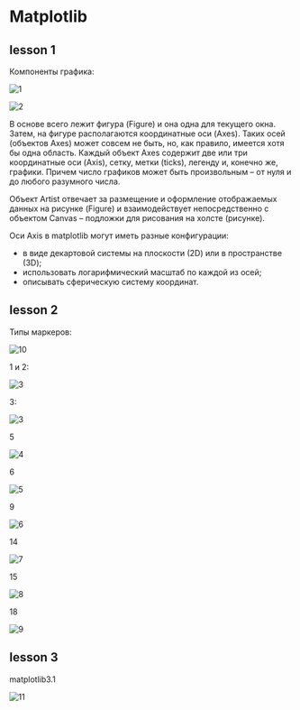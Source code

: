 # Matplotlib

## lesson 1

Компоненты графика:

![1](https://sun9-east.userapi.com/sun9-35/s/v1/ig2/R3NOpuetnNcBDIswgPuCoqT5iqWKxdel8FJsiktRoXGc-6SRDUjMDxbia3SbybPM6TR4YkB4gYbSVCB9XjItUs48.jpg?size=638x377&quality=96&type=album)

![2](https://sun9-west.userapi.com/sun9-13/s/v1/ig2/lqVmM2Mg_8TEHwlEPMAySM0gWR0CTp9vV2thegCCBdh-gu7fDmMIWDXQebcelnFvqY6wLyFGZcMXxIZl7qFNxks2.jpg?size=605x299&quality=96&type=album)

В основе всего лежит фигура (Figure) и она одна для текущего окна. 
Затем, на фигуре располагаются координатные оси (Axes). Таких осей (объектов Axes) может совсем не быть, но, как правило, имеется хотя бы одна область.
Каждый объект Axes содержит две или три координатные оси (Axis), сетку, метки (ticks), легенду и, конечно же, графики. 
Причем число графиков может быть произвольным – от нуля и до любого разумного числа.

Объект Artist отвечает за размещение и оформление отображаемых данных на рисунке (Figure) и взаимодействует непосредственно с объектом 
Canvas – подложки для рисования на холсте (рисунке).

Оси Axis в matplotlib могут иметь разные конфигурации:

- в виде декартовой системы на плоскости (2D) или в пространстве (3D);
- использовать логарифмический масштаб по каждой из осей;
- описывать сферическую систему координат.

## lesson 2

Типы маркеров:

![10](https://sun9-north.userapi.com/sun9-79/s/v1/ig2/_I78jgQ3kS5uW-z-4eGkda4EfviduwtmPK5aEQe6NZWfKJKzcqYTNYfb9C6tAKYj-zCyJVD9dqtHB3HujW9qYwRF.jpg?size=666x586&quality=96&type=album)

1 и 2:

![3](https://sun9-east.userapi.com/sun9-26/s/v1/ig2/O8unlifzbfxVokWiOOh9ydlL4Y6xBQ5lTO5VsNRaKP0adZkAcXmVjl_79Qeiv_ShOtXKJIHkYw6HAJOxxsZoM4lR.jpg?size=639x552&quality=96&type=album)

3:

![3](https://sun9-west.userapi.com/sun9-48/s/v1/ig2/u5x4l0yV1gd6f971-SpmQkGH-e1s5PK6nj7XUrza8qB2wqLnz4ZZgbrt6RP9qs1G_6Bwmmc5AcCnKc_rXDVRQP1k.jpg?size=636x545&quality=96&type=album)

5

![4](https://sun9-west.userapi.com/sun9-37/s/v1/ig2/SemQQSdf81UNE87EH-Q6Zh1vAYHQilut_XjaFvPjPX-haiEgKHrtVwfNmqTUMNnGIO8jaRarpkO8EeVyGI8otD8N.jpg?size=627x542&quality=96&type=album)

6

![5](https://sun9-east.userapi.com/sun9-75/s/v1/ig2/sbv_DsbtJVtMdAmaqidrVyNux4jXCuLtk8_VvKNYjerSecnx9Mn1zZAr2bAN3QnVQ5QozDcc2O6t3kbKOf1NMvZ6.jpg?size=632x544&quality=96&type=album)

9

![6](https://sun9-west.userapi.com/sun9-52/s/v1/ig2/aeRxJq8QrAy2RL4ahfY3JDXdjajl39ba9RZQOwwSADt8uOF1Kl8mrlOc8Hq4atPt21PF941PRPR1HmxRY-JSXJmn.jpg?size=567x427&quality=96&type=album)

14

![7](https://sun9-east.userapi.com/sun9-17/s/v1/ig2/QbVRm4OvFRQ8m6X8r1hoZIeer873tQM1Ii-26vVq3oLmbHHoGU6hGpwXZPjfgMfDFSxQVbQN1lYw0iaGcMFIKvtP.jpg?size=559x429&quality=96&type=album)

15

![8](https://sun9-east.userapi.com/sun9-58/s/v1/ig2/5OZzjSYAovDFFxAFZETUPfkuW9pifJbPvYQwwxpzkYM-fHvGHAnZaV_pw0I1SuAUjjxZvGkAvnJZ_pG0ipvDT68H.jpg?size=565x419&quality=96&type=album)

18

![9](https://sun9-west.userapi.com/sun9-64/s/v1/ig2/WNWr5AO-pWhlQi2k75AOmzDDmU6mT_l0AjzaEJrnw5g-Hnr3JKLVb7ngNNyuCVvhU69K_yvPeUZR27R5gSOU2AKm.jpg?size=555x409&quality=96&type=album)

## lesson 3

matplotlib3.1

![11](https://sun9-west.userapi.com/sun9-72/s/v1/ig2/ziJCVKn_AxSp2AgnenlGnfWv_jH4o-XULpKHvVm4R8BO9g2TvRAivZhIPB4oClbR0B_sWdcmD9GzIfNezH_rmFyD.jpg?size=596x344&quality=96&type=album)

